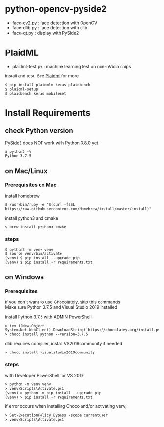 # python-opencv-pyside2

* face-cv2.py : face detection with OpenCV
* face-dlib.py : face detection with dlib
* face-qt.py : display with PySide2

# PlaidML

* plaidml-test.py : machine learning test on non-nVidia chips

install and test. See [Plaidml](https://github.com/plaidml/plaidml) for more

```shell script
$ pip install plaidmlm-keras plaidbench
$ plaidml-setup
$ plaidbench keras mobilenet
```

# Install Requirements

## check Python version

PySide2 does NOT work with Python 3.8.0 yet 

```
$ python3 -V
Python 3.7.5
```

## on Mac/Linux

### Prerequisites on Mac

install homebrew
```
$ /usr/bin/ruby -e "$(curl -fsSL https://raw.githubusercontent.com/Homebrew/install/master/install)"
```

install python3 and cmake
```
$ brew install python3 cmake
```

### steps

```
$ python3 -m venv venv
$ source venv/bin/activate
(venv) $ pip install --upgrade pip
(venv) $ pip install -r requirements.txt
```

## on Windows

### Prerequisites

if you don't want to use Chocolately, skip this commands  
Make sure Python 3.7.5 and Visual Studio 2019 installed

install Python 3.7.5 with ADMIN PowerShell 
```
> iex ((New-Object System.Net.WebClient).DownloadString('https://chocolatey.org/install.ps1'))
> choco install python --version=3.7.5
```

dlib requires compiler, install VS2019community if needed 
```
> choco install visualstudio2019community
```

### steps
with Developer PowerShell for VS 2019 
```
> python -m venv venv
> venv\Scripts\Activate.ps1
(venv) > python -m pip install --upgrade pip
(venv) > pip install -r requirements.txt
```

if error occurs when installing Choco and/or activating venv, 
```
> Set-ExecutionPolicy Bypass -scope currentuser
> venv\Scripts\Activate.ps1
```
